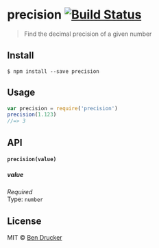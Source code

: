 # precision [![Build Status](https://travis-ci.org/bendrucker/precision.svg?branch=master)](https://travis-ci.org/bendrucker/precision)

> Find the decimal precision of a given number


## Install

```
$ npm install --save precision
```


## Usage

```js
var precision = require('precision')
precision(1.123)
//=> 3
```

## API

#### `precision(value)`

##### value

*Required*  
Type: `number`

## License

MIT © [Ben Drucker](http://bendrucker.me)
